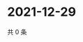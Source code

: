 # 2021-12-29

共 0 条

<!-- BEGIN WEIBO -->
<!-- 最后更新时间 Wed Dec 29 2021 19:00:32 GMT+0800 (China Standard Time) -->

<!-- END WEIBO -->
